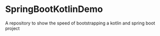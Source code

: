 # SpringBootKotlinDemo
A repository to show the speed of bootstrapping a kotlin and spring boot project
